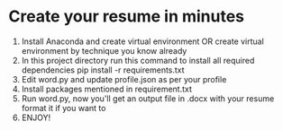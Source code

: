 # Create your resume in minutes
1. Install Anaconda and create virtual environment OR create virtual environment by technique you know already
2. In this project directory run this command to install all required dependencies  pip install -r requirements.txt
3. Edit word.py and update profile.json as per your profile
4. Install packages mentioned in requirement.txt
5. Run word.py, now you'll get an output file in .docx with your resume format it if you want to
6. ENJOY!
